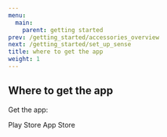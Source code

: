 ```yaml
---
menu:
  main:
    parent: getting started
prev: /getting_started/accessories_overview
next: /getting_started/set_up_sense
title: where to get the app
weight: 1
---
```


## Where to get the app

Get the app:


Play Store
App Store
